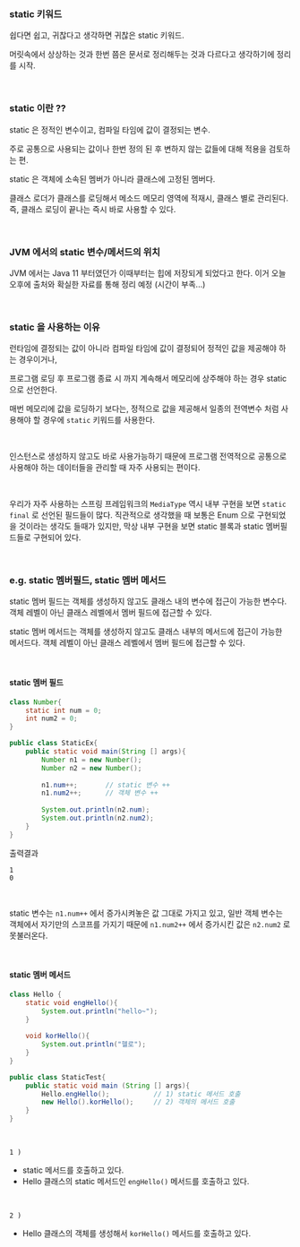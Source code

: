 ### static 키워드

쉽다면 쉽고, 귀찮다고 생각하면 귀찮은 static 키워드.

머릿속에서 상상하는 것과 한번 쯤은 문서로 정리해두는 것과 다르다고 생각하기에 정리를 시작.

<br>



### static 이란 ?? 

static 은 정적인 변수이고, 컴파일 타임에 값이 결정되는 변수.<br>

주로 공통으로 사용되는 값이나 한번 정의 된 후 변하지 않는 값들에 대해 적용을 검토하는 편.<br>

static 은 객체에 소속된 멤버가 아니라 클래스에 고정된 멤버다.<br>

클래스 로더가 클래스를 로딩해서 메소드 메모리 영역에 적재시, 클래스 별로 관리된다. 즉, 클래스 로딩이 끝나는 즉시 바로 사용할 수 있다.<br>

<br>



### JVM 에서의 static 변수/메서드의 위치

JVM 에서는 Java 11 부터였던가 이때부터는 힙에 저장되게 되었다고 한다. 이거 오늘 오후에 출처와 확실한 자료를 통해 정리 예정 (시간이 부족...)

<br>



### static 을 사용하는 이유

런타임에 결정되는 값이 아니라 컴파일 타임에 값이 결정되어 정적인 값을 제공해야 하는 경우이거나,<br>

프로그램 로딩 후 프로그램 종료 시 까지 계속해서 메모리에 상주해야 하는 경우 static으로 선언한다.<br>

매번 메모리에 값을 로딩하기 보다는, 정적으로 값을 제공해서 일종의 전역변수 처럼 사용해야 할 경우에 `static` 키워드를 사용한다.<br>

<br>

인스턴스로 생성하지 않고도 바로 사용가능하기 때문에 프로그램 전역적으로 공통으로 사용해야 하는 데이터들을 관리할 때 자주 사용되는 편이다.<br>

<br>

우리가 자주 사용하는 스프링 프레임워크의 `MediaType` 역시 내부 구현을 보면 `static final` 로 선언된 필드들이 많다. 직관적으로 생각했을 때 보통은 Enum 으로 구현되었을 것이라는 생각도 들때가 있지만, 막상 내부 구현을 보면 static 블록과 static 멤버필드들로 구현되어 있다.<br>

<br>



### e.g. static 멤버필드, static 멤버 메서드

static 멤버 필드는 객체를 생성하지 않고도 클래스 내의 변수에 접근이 가능한 변수다. 객체 레벨이 아닌 클래스 레벨에서 멤버 필드에 접근할 수 있다.<br>

static 멤버 메서드는 객체를 생성하지 않고도 클래스 내부의 메서드에 접근이 가능한 메서드다. 객체 레벨이 아닌 클래스 레벨에서 멤버 필드에 접근할 수 있다.<br>

<br>



#### static 멤버 필드

```java
class Number{
    static int num = 0;
    int num2 = 0;
}

public class StaticEx{
    public static void main(String [] args){
        Number n1 = new Number();
        Number n2 = new Number();
        
        n1.num++;		// static 변수 ++
        n1.num2++;		// 객체 변수 ++
        
        System.out.println(n2.num); 
        System.out.println(n2.num2);
    }
}
```



출력결과

```plain
1
0
```

<br>



static 변수는 `n1.num++` 에서 증가시켜놓은 값 그대로 가지고 있고, 일반 객체 변수는 객체에서 자기만의 스코프를 가지기 때문에 `n1.num2++` 에서 증가시킨 값은 `n2.num2` 로 못불러온다.

<br>



#### static 멤버 메서드

```java
class Hello {
    static void engHello(){
        System.out.println("hello~");
    }
    
    void korHello(){
        System.out.println("헬로");
    }
}

public class StaticTest{
    public static void main (String [] args){
        Hello.engHello();			// 1) static 메서드 호출
        new Hello().korHello();		// 2) 객체의 메서드 호출
    }
}
```

<br>



`1 )`  

- static 메서드를 호출하고 있다.
- Hello 클래스의 static 메서드인 `engHello()` 메서드를 호출하고 있다.

<br>

`2 )` 

- Hello 클래스의 객체를 생성해서 `korHello()` 메서드를 호출하고 있다.

<br>



